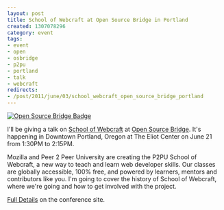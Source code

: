 ```yaml
--- 
layout: post
title: School of Webcraft at Open Source Bridge in Portland
created: 1307078296
category: event
tags:
- event
- open
- osbridge
- p2pu
- portland
- talk
- webcraft
redirects:
- /post/2011/june/03/school_webcraft_open_source_bridge_portland
---
```

[![Open Source Bridge Badge](http://opensourcebridge.org/badges/2011/speak125.png)](http://opensourcebridge.org/sessions/62)

I'll be giving a talk on [School of Webcraft](http://p2pu.org/webcraft) at [Open Source Bridge](http://osbridge.org). It's happening in Downtown Portland, Oregon at The Eliot Center on June 21 from 1:30PM to 2:15PM.

Mozilla and Peer 2 Peer University are creating the P2PU School of Webcraft, a new way to teach and learn web developer skills. Our classes are globally accessible, 100% free, and powered by learners, mentors and contributors like you. I'm going to cover the history of School of Webcraft, where we're going and how to get involved with the project.

[Full Details](http://opensourcebridge.org/sessions/624) on the conference site.

